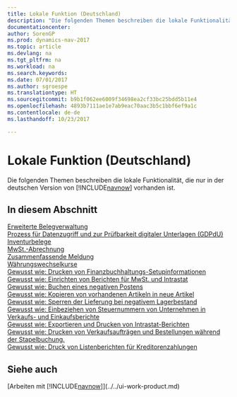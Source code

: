 ```yaml
---
title: Lokale Funktion (Deutschland)
description: "Die folgenden Themen beschreiben die lokale Funktionalität in der deutschen Version von [!INCLUDE[navnow](../../includes/navnow_md.md)]."
documentationcenter: 
author: SorenGP
ms.prod: dynamics-nav-2017
ms.topic: article
ms.devlang: na
ms.tgt_pltfrm: na
ms.workload: na
ms.search.keywords: 
ms.date: 07/01/2017
ms.author: sgroespe
ms.translationtype: HT
ms.sourcegitcommit: b9b1f062ee6009f34698ea2cf33bc25bdd5b11e4
ms.openlocfilehash: 4893b7111ae1e7ab9eac70aac3b5c1bbf6ef9a1c
ms.contentlocale: de-de
ms.lasthandoff: 10/23/2017

---
```

# <a name="germany-local-functionality"></a>Lokale Funktion (Deutschland)
Die folgenden Themen beschreiben die lokale Funktionalität, die nur in der deutschen Version von [!INCLUDE[navnow](../../includes/navnow_md.md)] vorhanden ist.  

## <a name="in-this-section"></a>In diesem Abschnitt  
  [Erweiterte Belegverwaltung](enhanced-document-management.md)  
  [Prozess für Datenzugriff und zur Prüfbarkeit digitaler Unterlagen (GDPdU)](process-for-data-access-and-testability-of-digital-documents-gdpdu-.md)  
  [Inventurbelege](physical-inventory-documents.md)  
  [MwSt.-Abrechnung](vat-reporting.md)  
  [Zusammenfassende Meldung](../Denmark/vat-vies-reporting.md)  
  [Währungswechselkurse](currency-exchange-rates.md)  
  [Gewusst wie: Drucken von Finanzbuchhaltungs-Setupinformationen](how-to-print-general-ledger-setup-information.md)  
  [Gewusst wie: Einrichten von Berichten für MwSt. und Intrastat](how-to-set-up-reports-for-vat-and-intrastat.md)  
  [Gewusst wie: Buchen eines negativen Postens](how-to-post-a-negative-entry.md)  
  [Gewusst wie: Kopieren von vorhandenen Artikeln in neue Artikel](how-to-copy-existing-items-to-new-items.md)  
  [Gewusst wie: Sperren der Lieferung bei negativem Lagerbestand](how-to-block-shipment-for-negative-inventory.md)  
  [Gewusst wie: Einbeziehen von Steuernummern von Unternehmen in Verkaufs- und Einkaufsberichte](how-to-include-company-registration-numbers-on-sales-reports-and-purchase-reports.md)  
  [Gewusst wie: Exportieren und Drucken von Intrastat-Berichten](how-to-export-and-print-intrastat-reports.md)  
  [Gewusst wie: Drucken von Verkaufsaufträgen und Bestellungen während der Stapelbuchung.](how-to-print-sales-and-purchase-orders-during-batch-posting.md)  
  [Gewusst wie: Druck von Listenberichten für Kreditorenzahlungen](how-to-print-vendor-payments-list-reports.md)

## <a name="see-also"></a>Siehe auch
[Arbeiten mit [!INCLUDE[navnow](../../includes/navnow_md.md)]](../../ui-work-product.md)  

